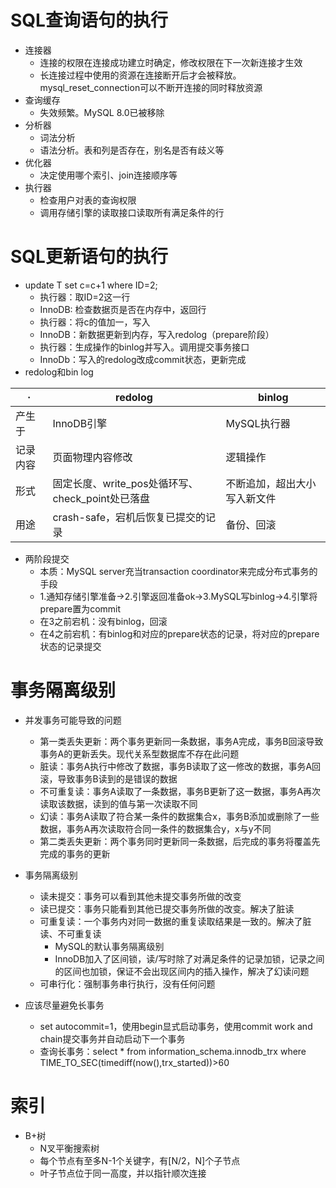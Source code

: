 # SQL查询语句的执行
- 连接器
  - 连接的权限在连接成功建立时确定，修改权限在下一次新连接才生效
  - 长连接过程中使用的资源在连接断开后才会被释放。mysql_reset_connection可以不断开连接的同时释放资源
- 查询缓存
  - 失效频繁。MySQL 8.0已被移除
- 分析器
  - 词法分析
  - 语法分析。表和列是否存在，别名是否有歧义等
- 优化器
  - 决定使用哪个索引、join连接顺序等
- 执行器
  - 检查用户对表的查询权限
  - 调用存储引擎的读取接口读取所有满足条件的行
 
 # SQL更新语句的执行
 - update T set c=c+1 where ID=2;
   - 执行器：取ID=2这一行
   - InnoDB: 检查数据页是否在内存中，返回行
   - 执行器：将c的值加一，写入
   - InnoDB：新数据更新到内存，写入redolog（prepare阶段）
   - 执行器：生成操作的binlog并写入。调用提交事务接口
   - InnoDb：写入的redolog改成commit状态，更新完成
- redolog和bin log

| ·| redolog | binlog  |
|  ----  | ----  |----  |
| 产生于  | InnoDB引擎 | MySQL执行器 |
| 记录内容  | 页面物理内容修改 | 逻辑操作 |
| 形式 | 固定长度、write_pos处循环写、check_point处已落盘|不断追加，超出大小写入新文件 |
| 用途| crash-safe，宕机后恢复已提交的记录|备份、回滚|

- 两阶段提交
  - 本质：MySQL server充当transaction coordinator来完成分布式事务的手段
  - 1.通知存储引擎准备->2.引擎返回准备ok->3.MySQL写binlog->4.引擎将prepare置为commit
  - 在3之前宕机：没有binlog，回滚
  - 在4之前宕机：有binlog和对应的prepare状态的记录，将对应的prepare状态的记录提交

# 事务隔离级别
- 并发事务可能导致的问题
  - 第一类丢失更新：两个事务更新同一条数据，事务A完成，事务B回滚导致事务A的更新丢失。现代关系型数据库不存在此问题
  - 脏读：事务A执行中修改了数据，事务B读取了这一修改的数据，事务A回滚，导致事务B读到的是错误的数据
  - 不可重复读：事务A读取了一条数据，事务B更新了这一数据，事务A再次读取该数据，读到的值与第一次读取不同
  - 幻读：事务A读取了符合某一条件的数据集合x，事务B添加或删除了一些数据，事务A再次读取符合同一条件的数据集合y，x与y不同
  - 第二类丢失更新：两个事务同时更新同一条数据，后完成的事务将覆盖先完成的事务的更新
  
- 事务隔离级别
  - 读未提交：事务可以看到其他未提交事务所做的改变
  - 读已提交：事务只能看到其他已提交事务所做的改变。解决了脏读
  - 可重复读：一个事务内对同一数据的重复读取结果是一致的。解决了脏读、不可重复读
    - MySQL的默认事务隔离级别
    - InnoDB加入了区间锁，读/写时除了对满足条件的记录加锁，记录之间的区间也加锁，保证不会出现区间内的插入操作，解决了幻读问题
  - 可串行化：强制事务串行执行，没有任何问题
  
- 应该尽量避免长事务
  - set autocommit=1，使用begin显式启动事务，使用commit work and chain提交事务并自动启动下一个事务
  - 查询长事务：select * from information_schema.innodb_trx where TIME_TO_SEC(timediff(now(),trx_started))>60
  
# 索引
- B+树
  - N叉平衡搜索树
  - 每个节点有至多N-1个关键字，有[N/2，N]个子节点
  - 叶子节点位于同一高度，并以指针顺次连接
